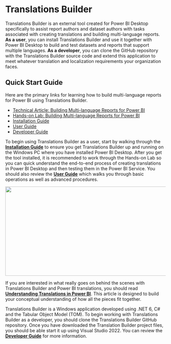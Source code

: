 # Translations Builder

Translations Builder is an external tool created for Power BI Desktop
specifically to assist report authors and dataset authors with tasks
associated with creating translations and building multi-language
reports. **As a user**, you can install Translations Builder and use it
together with Power BI Desktop to build and test datasets and reports
that support multiple languages. **As a developer**, you can clone the
GitHub repository with the Translations Builder source code and extend
this application to meet whatever translation and localization
requirements your organization faces.

## Quick Start Guide
Here are the primary links for learning how to build multi-language reports for Power BI using Translations Builder.
 - [Technical Article: Building Multi-language Reports for Power BI](Docs/Building%20Multi-language%20Reports%20in%20Power%20BI.md)
 - [Hands-on Lab: Building Multi-language Reports for Power BI](Labs/Hands-on%20Lab%20-%20Building%20Multi-language%20Reports%20for%20Power%20BI.md)
 - [Installation Guide](docs/Installation%20Guide.md)
 - [User Guide](docs/User%20Guide.md)
 - [Developer Guide](docs/Developer%20Guide.md)


To begin using Translations Builder as a user, start by walking through
the [**Installation
Guide**](https://github.com/PowerBiDevCamp/TranslationsBuilder/blob/main/Docs/Installation%20Guide.md)
to ensure you get Translations Builder up and running on the Windows PC
where you have installed Power BI Desktop. After you get the tool
installed, it is recommended to work through the Hands-on Lab so you can
quick understand the end-to-end process of creating translations in
Power BI Desktop and then testing them in the Power BI Service. You
should also review the [**User
Guide**](https://github.com/PowerBiDevCamp/TranslationsBuilder/blob/main/Docs/User%20Guide.md)
which walks you through basic operations as well as advanced procedures.

<img src="./Docs/images/TranslationsBuilder/media/image1.png"
style="width:7.5in;height:2.93333in" />

If you are interested in what really goes on behind the scenes with
Translations Builder and Power BI translations, you should read
[**Understanding Translations in Power
BI**](https://github.com/PowerBiDevCamp/TranslationsBuilder/blob/main/Docs/Understanding%20Translations%20in%20Power%20BI.md).
This article is designed to build your conceptual understanding of how
all the pieces fit together.

Translations Builder is a Windows application developed using .NET 6, C#
and the Tabular Object Model (TOM). To begin working with Translations
Builder as a developer, you should clone the Translations Builder GitHub
repository. Once you have downloaded the Translation Builder project
files, you should be able start it up using Visual Studio 2022. You can
review the [**Developer
Guide**](https://github.com/PowerBiDevCamp/TranslationsBuilder/blob/main/Docs/Developer%20Guide.md)
for more information.

